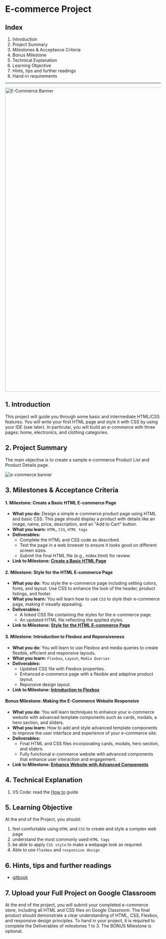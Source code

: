 # E-commerce Project

## Index

1. Introduction
2. Project Summary
3. Milestones & Acceptance Criteria
4. Bonus Milestone
5. Technical Explanation
6. Learning Objective
7. Hints, tips and further readings
8. Hand-in requirements

---

<img width="984" alt="E-Commerce Banner" src="https://github.com/ReDI-School/fullstack_bootcamp/assets/51905839/d0f8470b-9cc8-416a-87e3-08aa2409f8fb">


## 1. Introduction

This project will guide you through some basic and intermediate HTML/CSS features. You will write your first HTML page and style it with CSS by using your IDE (see later). In particular, you will build an e-commerce with three pages: home, electronics, and clothing categories.

## 2. Project Summary

The main objective is to create a sample e-commerce Product List and Product
Details page.

![e-commerce banner](https://github.com/ReDI-School/fullstack_bootcamp/assets/51905839/f7af042f-c1a6-45e9-80c0-a5134b254334)


## 3. Milestones & Acceptance Criteria

#### 1. Milestone: Create a Basic HTML E-commerce Page

- **What you do:** Design a simple e-commerce product page using HTML and basic CSS. This page should display a product with details like an image, name, price, description, and an "Add to Cart" button.
- **What you learn:** `HTML`, `CSS`, `HTML tags`
- **Deliverables:**
  - Complete the HTML and CSS code as described.
  - Test the page in a web browser to ensure it looks good on different screen sizes.
  - Submit the final HTML file (e.g., index.html) for review.
- **Link to Milestone: [Create a Basic HTML Page](https://github.com/ReDI-School/fullstack_bootcamp/tree/main/projects/01_ecommerce/01_milestone)**

#### 2. Milestone: Style for the HTML E-commerce Page

- **What you do:** You style the e-commerce page including setting colors, fonts, and layout. Use CSS to enhance the look of the header, product listings, and footer.
- **What you learn:** You will learn how to use `CSS` to style their e-commerce page, making it visually appealing.
- **Deliverables:**
  - A linked CSS file containing the styles for the e-commerce page.
  - An updated HTML file reflecting the applied styles.
- **Link to Milestone: [Style for the HTML E-commerce Page](https://github.com/ReDI-School/fullstack_bootcamp/tree/main/projects/01_ecommerce/02_milestone)**

#### 3. Milestone: Introduction to Flexbox and Reponsiveness

- **What you do:** You will learn to use Flexbox and media queries to create flexible, efficient and responsive layouts.
- **What you learn:** `Flexbox`, `Layout`, `Media Queries`
- **Deliverables:**
  - Updated CSS file with Flexbox properties.
  - Enhanced e-commerce page with a flexible and adaptive product layout.
  - Reponsive design layout.
- **Link to Milestone: [Introduction to Flexbox](https://github.com/ReDI-School/fullstack_bootcamp/tree/main/projects/01_ecommerce/03_milestone)**

#### Bonus Milestone: Making the E-Commerce Website Responsive

- **What you do:** You will learn techniques to enhance your e-commerce website with advanced template components such as cards, modals, a hero section, and sliders.
- **What you learn:** How to add and style advanced template components to improve the user interface and experience of your e-commerce site.
- **Deliverables:**
  - Final HTML and CSS files incorporating cards, modals, hero section, and sliders.
  - Fully functional e-commerce website with advanced components that enhance user interaction and engagement.
- **Link to Milestone: [Enhance Website with Advanced Components](https://github.com/ReDI-School/fullstack_bootcamp/tree/main/projects/01_ecommerce/04_milestone)**

## 4. Technical Explanation

1. VS Code: read the
   [How to](https://redi-school-1.gitbook.io/fullstack/get-started/visual-studio-code)
   guide

## 5. Learning Objective

At the end of the Project, you should:

1. feel comfortable using `HTML` and `CSS` to create and style a complex web page
2. understand the most commonly used `HTML tags`
3. be able to apply `CSS style` to make a webpage look as requried
4. Able to use `Flexbox` and `responsive design`

## 6. Hints, tips and further readings

- [gitbook](https://redi-school-1.gitbook.io/fullstack)

## 7. Upload your Full Project on Google Classroom

At the end of the project, you will submit your completed e-commerce store, including all HTML and CSS files on Google Classroom. The final product should demonstrate a clear understanding of HTML, CSS, Flexbox, and responsive design principles.
To hand in your project, it is required to complete the Deliverables of milestones 1 to 3. The BONUS Milestone is optional.
